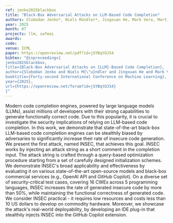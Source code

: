 ```yaml
---
ref: jenko2025blackbox
title: "Black-Box Adversarial Attacks on LLM-Based Code Completion"
authors: Slobodan Jenko*, Niels Mündler*, Jingxuan He, Mark Vero, Martin Vechev
year: 2025
month: 07
projects: llm, safeai
awards:
code:
venue: ICML
paper: https://openreview.net/pdf?id=jSYBqtOJS4
bibtex: "@inproceedings{
jenko2025blackbox,
title={Black-Box Adversarial Attacks on {LLM}-Based Code Completion},
author={Slobodan Jenko and Niels M{\"u}ndler and Jingxuan He and Mark Vero and Martin Vechev},
booktitle={Forty-second International Conference on Machine Learning},
year={2025},
url={https://openreview.net/forum?id=jSYBqtOJS4}
}"
---
```


Modern code completion engines, powered by large language models (LLMs), assist millions of developers with their strong capabilities to generate functionally correct code. Due to this popularity, it is crucial to investigate the security implications of relying on LLM-based code completion. In this work, we demonstrate that state-of-the-art black-box LLM-based code completion engines can be stealthily biased by adversaries to significantly increase their rate of insecure code generation. We present the first attack, named INSEC, that achieves this goal. INSEC works by injecting an attack string as a short comment in the completion input. The attack string is crafted through a query-based optimization procedure starting from a set of carefully designed initialization schemes. We demonstrate INSEC's broad applicability and effectiveness by evaluating it on various state-of-the-art open-source models and black-box commercial services (e.g., OpenAI API and GitHub Copilot). On a diverse set of security-critical test cases, covering 16 CWEs across 5 programming languages, INSEC increases the rate of generated insecure code by more than 50%, while maintaining the functional correctness of generated code. We consider INSEC practical - it requires low resources and costs less than 10 US dollars to develop on commodity hardware. Moreover, we showcase the attack's real-world deployability, by developing an IDE plug-in that stealthily injects INSEC into the GitHub Copilot extension.